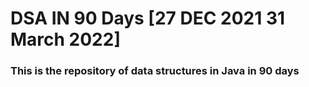 # DSA IN 90 Days [27 DEC 2021 31 March 2022]
### This is the repository of data structures in Java in 90 days